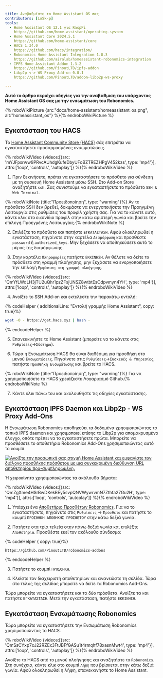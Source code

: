 ```yaml
---

title: Αναβαθμίστε το Home Assistant OS σας
contributors: [LoSk-p]
tools:
  - Home Assistant OS 12.1 για RaspPi
    https://github.com/home-assistant/operating-system
  - Home Assistant Core 2024.5.1
    https://github.com/home-assistant/core
  - HACS 1.34.0
    https://github.com/hacs/integration/
  - Robonomics Home Assistant Integration 1.8.3
    https://github.com/airalab/homeassistant-robonomics-integration
  - IPFS Home Assistant Addon 1.3.2
    https://github.com/PinoutLTD/ipfs-addon
  - Libp2p <-> WS Proxy Add-on 0.0.1
    https://github.com/PinoutLTD/addon-libp2p-ws-proxy

---
```


**Αυτό το άρθρο περιέχει οδηγίες για την αναβάθμιση του υπάρχοντος Home Assistant OS σας με την ενσωμάτωση του Robonomics.**


{% roboWikiPicture {src:"docs/home-assistant/homeassistant_os.png", alt:"homeassistant_os"} %}{% endroboWikiPicture %}

## Εγκατάσταση του HACS

Το [Home Assistant Community Store (HACS)](https://hacs.xyz/) σάς επιτρέπει να εγκαταστήσετε προσαρμοσμένες ενσωματώσεις.

{% roboWikiVideo {videos:[{src: 'mYJFpxrww9PRvcAUhdgKufeDbyUFoBZTREZHPgV452kzs', type: 'mp4'}], attrs:['loop', 'controls', 'autoplay']} %}{% endroboWikiVideo %}

1. Πριν ξεκινήσετε, πρέπει να εγκαταστήσετε το πρόσθετο για σύνδεση με τη συσκευή Home Assistant μέσω SSH. Στο Add-on Store αναζητήστε `ssh`. Σας συνιστούμε να εγκαταστήσετε το πρόσθετο `SSH & Web Terminal`.

{% roboWikiNote {title:"Προειδοποίηση", type: "warning"}%} Αν το πρόσθετο SSH δεν βρεθεί, δοκιμάστε να ενεργοποιήσετε την Προηγμένη Λειτουργία στις ρυθμίσεις του προφίλ χρήστη σας. Για να το κάνετε αυτό, κάντε κλικ στο εικονίδιο προφίλ στην κάτω αριστερή γωνία και βρείτε την επιλογή Προηγμένης Λειτουργίας.{% endroboWikiNote %}

2. Επιλέξτε το πρόσθετο και πατήστε `ΕΓΚΑΤΑΣΤΑΣΗ`. Αφού ολοκληρωθεί η εγκατάσταση, πηγαίνετε στην καρτέλα `Διαμόρφωση` και προσθέστε `password` ή `authorized_keys`. Μην ξεχάσετε να αποθηκεύσετε αυτό το μέρος της διαμόρφωσης.

3. Στην καρτέλα `Πληροφορίες` πατήστε `ΕΚΚΙΝΗΣΗ`. Αν θέλετε να δείτε το πρόσθετο στη γραμμή πλοήγησης, μην ξεχάσετε να ενεργοποιήσετε την επιλογή `Εμφάνιση στη γραμμή πλοήγησης`.

{% roboWikiVideo {videos:[{src: 'QmYfLWdLH3jTU2uQhr1pzZFsjUNSZ8wtbtEsCdpvmyn4YH', type: 'mp4'}], attrs:['loop', 'controls', 'autoplay']} %}{% endroboWikiVideo %}

4. Ανοίξτε το SSH Add-on και εκτελέστε την παρακάτω εντολή:

{% codeHelper { additionalLine: "Εντολή γραμμής Home Assistant", copy: true}%}

```bash
wget -O - https://get.hacs.xyz | bash -
```

{% endcodeHelper %}

5. Επανεκκινήστε το Home Assistant (μπορείτε να το κάνετε στις `Ρυθμίσεις`->`Σύστημα`).

6. Τώρα η Ενσωμάτωση HACS θα είναι διαθέσιμη για προσθήκη στο μενού `Ενσωματώσεις`. Πηγαίνετε στις `Ρυθμίσεις`->`Συσκευές & Υπηρεσίες`, πατήστε `Προσθήκη Ενσωμάτωσης` και βρείτε το HACS.

{% roboWikiNote {title:"Προειδοποίηση", type: "warning"}%} Για να χρησιμοποιήσετε το HACS χρειάζεστε Λογαριασμό Github.{% endroboWikiNote %}

7. Κάντε κλικ πάνω του και ακολουθήστε τις οδηγίες εγκατάστασης.

## Εγκατάσταση IPFS Daemon και Libp2p - WS Proxy Add-Ons

Η Ενσωμάτωση Robonomics αποθηκεύει τα δεδομένα χρησιμοποιώντας το τοπικό IPFS daemon και χρησιμοποιεί επίσης το Libp2p για απομακρυσμένο έλεγχο, οπότε πρέπει να το εγκαταστήσετε πρώτα. Μπορείτε να προσθέσετε το αποθετήριο Robonomics Add-Ons χρησιμοποιώντας αυτό το κουμπί

[![Ανοίξτε την προσωπική σας στιγμή Home Assistant και εμφανίστε τον διάλογο προσθήκης πρόσθετου με μια συγκεκριμένη διεύθυνση URL αποθετηρίου προ-συμπληρωμένη.](https://my.home-assistant.io/badges/supervisor_add_addon_repository.svg)](https://my.home-assistant.io/redirect/supervisor_add_addon_repository/?repository_url=https%3A%2F%2Fgithub.com%2FPinoutLTD%2Frobonomics-addons)

Ή χειροκίνητα χρησιμοποιώντας τα ακόλουθα βήματα:

{% roboWikiVideo {videos:[{src: 'QmZgXme4HSrBwDKekBEy5svpQNVWywrvmN7Zthfa27Gu2H', type: 'mp4'}], attrs:['loop', 'controls', 'autoplay']} %}{% endroboWikiVideo %}

1. Υπάρχει ένα [Αποθετήριο Προσθέτων Robonomics](https://github.com/PinoutLTD/robonomics-addons). Για να το εγκαταστήσετε, πηγαίνετε στις `Ρυθμίσεις` -> `Πρόσθετα` και πατήστε το κουμπί `ΠΡΟΣΘΗΚΗ ΑΠΟΘΗΚΗΣ ΠΡΟΣΘΕΤΟΥ` στην κάτω δεξιά γωνία.

2. Πατήστε στα τρία τελεία στην πάνω δεξιά γωνία και επιλέξτε `Αποθετήρια`. Προσθέστε εκεί τον ακόλουθο σύνδεσμο:

{% codeHelper { copy: true}%}

```
https://github.com/PinoutLTD/robonomics-addons
```

{% endcodeHelper %}

3. Πατήστε το κουμπί `ΠΡΟΣΘΗΚΗ`.

4. Κλείστε τον διαχειριστή αποθετηρίων και ανανεώστε τη σελίδα. Τώρα στο τέλος της σελίδας μπορείτε να δείτε τα Robonomics Add-Ons.

Τώρα μπορείτε να εγκαταστήσετε και τα δύο πρόσθετα. Ανοίξτε τα και πατήστε `ΕΓΚΑΤΑΣΤΑΣΗ`. Μετά την εγκατάσταση, πατήστε `ΕΚΚΙΝΗΣΗ`.

## Εγκατάσταση Ενσωμάτωσης Robonomics

Τώρα μπορείτε να εγκαταστήσετε την Ενσωμάτωση Robonomics χρησιμοποιώντας το HACS.

{% roboWikiVideo {videos:[{src: 'QmSsCYxp7xJ22RZEx3FtJBFfGASu1t4rmqhf78xasnMwt4', type: 'mp4'}], attrs:['loop', 'controls', 'autoplay']} %}{% endroboWikiVideo %}

Ανοίξτε το HACS από το μενού πλοήγησης και αναζητήστε το `Robonomics`. Στη συνέχεια, κάντε κλικ στο κουμπί `Λήψη` που βρίσκεται στην κάτω δεξιά γωνία. Αφού ολοκληρωθεί η λήψη, επανεκκινήστε το Home Assistant.